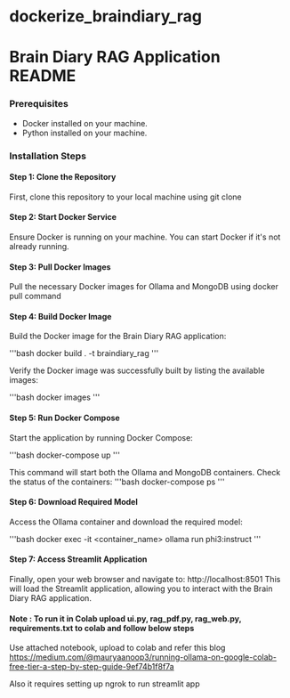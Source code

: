 # dockerize_braindiary_rag

# Brain Diary RAG Application README


### Prerequisites

- Docker installed on your machine.
- Python installed on your machine.

### Installation Steps

#### Step 1: Clone the Repository

First, clone this repository to your local machine using git clone

#### Step 2: Start Docker Service

Ensure Docker is running on your machine. You can start Docker if it's not already running.

#### Step 3: Pull Docker Images

Pull the necessary Docker images for Ollama and MongoDB using docker pull command


#### Step 4: Build Docker Image

Build the Docker image for the Brain Diary RAG application:

'''bash 
docker build . -t braindiary_rag
'''

Verify the Docker image was successfully built by listing the available images:

'''bash 
docker images
'''


#### Step 5: Run Docker Compose

Start the application by running Docker Compose:

'''bash
docker-compose up
'''


This command will start both the Ollama and MongoDB containers.
Check the status of the containers:
'''bash 
docker-compose ps
'''


#### Step 6: Download Required Model

Access the Ollama container and download the required model:

'''bash 
docker exec -it <container_name> ollama run phi3:instruct
'''

#### Step 7: Access Streamlit Application

Finally, open your web browser and navigate to:
http://localhost:8501
This will load the Streamlit application, allowing you to interact with the Brain Diary RAG application.


#### Note : To run it in Colab upload ui.py, rag_pdf.py, rag_web.py, requirements.txt to colab and follow below steps 

 Use attached notebook, upload to colab and refer this blog https://medium.com/@mauryaanoop3/running-ollama-on-google-colab-free-tier-a-step-by-step-guide-9ef74b1f8f7a

Also it requires setting up ngrok to run streamlit app






